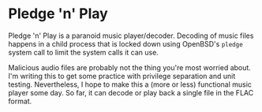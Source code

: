 Pledge 'n' Play
===============

Pledge 'n' Play is a paranoid music player/decoder. Decoding of music
files happens in a child process that is locked down using OpenBSD's
`pledge` system call to limit the system calls it can use.

Malicious audio files are probably not the thing you're most worried
about. I'm writing this to get some practice with privilege separation
and unit testing. Nevertheless, I hope to make this a (more or less)
functional music player some day. So far, it can decode or play back
a single file in the FLAC format.
